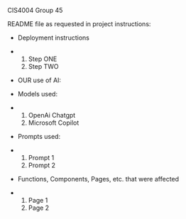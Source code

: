 CIS4004 Group 45

README file as requested in project instructions: 

- Deployment instructions
-   1. Step ONE
    2. Step TWO
 
- OUR use of AI:
- Models used:
-   1. OpenAi Chatgpt
    2. Microsoft Copilot
 
-   Prompts used:
-   1. Prompt 1
    2. Prompt 2
 
-   Functions, Components, Pages, etc. that were affected
-   1. Page 1
    2. Page 2
